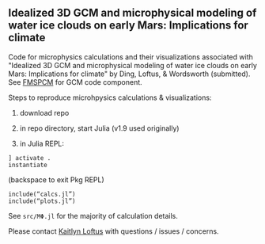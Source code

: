 ## Idealized 3D GCM and microphysical modeling of water ice clouds on early Mars: Implications for climate 

Code for microphysics calculations and their visualizations associated with "Idealized 3D GCM and microphysical modeling of water ice clouds on early Mars: Implications for climate" by Ding, Loftus, & Wordsworth (submitted). See [FMSPCM](https://github.com/fdingdfdfdf/FMSPCM) for GCM code component.

Steps to reproduce microhpysics calculations & visualizations:

1. download repo

2. in repo directory, start Julia (v1.9 used originally)

3. in Julia REPL:
```
] activate .
instantiate
```
   (backspace to exit Pkg REPL)
   ```
   include(“calcs.jl”)
   include(“plots.jl”)
   ```

See ``src/MΦ.jl`` for the majority of calculation details.
  

Please contact [Kaitlyn Loftus](mailto:kaitlyn.loftus@columbia.edu) with questions / issues / concerns.